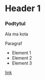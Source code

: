 
# Header 1
### Podtytul

Ala ma kota

Paragraf

* Element 1
* Element 2
* Element 3

[link](http://alx.pl)
